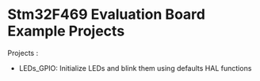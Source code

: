 # Stm32F469 Evaluation Board Example Projects

Projects :

- LEDs_GPIO: Initialize LEDs and blink them using defaults HAL functions

